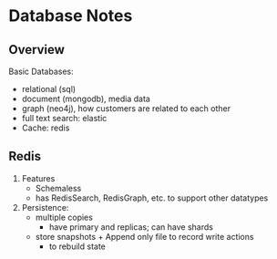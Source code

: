 # Database Notes

## Overview

Basic Databases:
- relational (sql)
- document (mongodb), media data
- graph (neo4j), how customers are related to each other
- full text search: elastic
- Cache: redis

## Redis

1. Features
    - Schemaless
    - has RedisSearch, RedisGraph, etc. to support other datatypes
2. Persistence:
    - multiple copies
        - have primary and replicas; can have shards
    - store snapshots + Append only file to record write actions
        - to rebuild state
